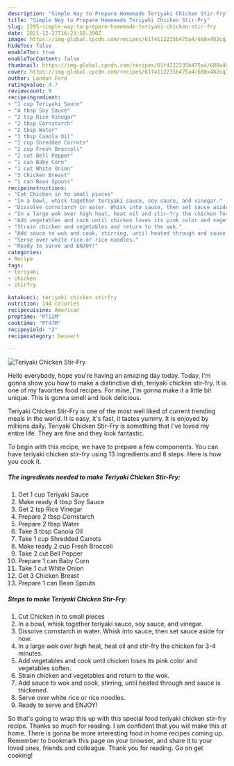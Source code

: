 ```yaml
---
description: "Simple Way to Prepare Homemade Teriyaki Chicken Stir-Fry"
title: "Simple Way to Prepare Homemade Teriyaki Chicken Stir-Fry"
slug: 2295-simple-way-to-prepare-homemade-teriyaki-chicken-stir-fry
date: 2021-12-27T16:23:58.390Z
image: https://img-global.cpcdn.com/recipes/61f4112235b475a4/680x482cq70/teriyaki-chicken-stir-fry-recipe-main-photo.jpg
hideToc: false
enableToc: true
enableTocContent: false
thumbnail: https://img-global.cpcdn.com/recipes/61f4112235b475a4/680x482cq70/teriyaki-chicken-stir-fry-recipe-main-photo.jpg
cover: https://img-global.cpcdn.com/recipes/61f4112235b475a4/680x482cq70/teriyaki-chicken-stir-fry-recipe-main-photo.jpg
author: Landon Ford
ratingvalue: 4.7
reviewcount: 9
recipeingredient:
- "1 cup Teriyaki Sauce"
- "4 tbsp Soy Sauce"
- "2 tsp Rice Vinegar"
- "2 tbsp Cornstarch"
- "2 tbsp Water"
- "3 tbsp Canola Oil"
- "1 cup Shredded Carrots"
- "2 cup Fresh Broccoli"
- "2 cut Bell Pepper"
- "1 can Baby Corn"
- "1 cut White Onion"
- "3 Chicken Breast"
- "1 can Bean Spouts"
recipeinstructions:
- "Cut Chicken in to small pieces"
- "In a bowl, whisk together teriyaki sauce, soy sauce, and vinegar."
- "Dissolve cornstarch in water. Whisk into sauce, then set sauce aside for now."
- "In a large wok over high heat, heat oil and stir-fry the chicken for 3-4 minutes."
- "Add vegetables and cook until chicken loses its pink color and vegetables soften."
- "Strain chicken and vegetables and return to the wok."
- "Add sauce to wok and cook, stirring, until heated through and sauce is thickened."
- "Serve over white rice or rice noodles."
- "Ready to serve and ENJOY!"
categories:
- Recipe
tags:
- teriyaki
- chicken
- stirfry

katakunci: teriyaki chicken stirfry 
nutrition: 144 calories
recipecuisine: American
preptime: "PT12M"
cooktime: "PT47M"
recipeyield: "2"
recipecategory: Dessert

---
```



![Teriyaki Chicken Stir-Fry](https://img-global.cpcdn.com/recipes/61f4112235b475a4/680x482cq70/teriyaki-chicken-stir-fry-recipe-main-photo.jpg)

Hello everybody, hope you're having an amazing day today. Today, I'm gonna show you how to make a distinctive dish, teriyaki chicken stir-fry. It is one of my favorites food recipes. For mine, I'm gonna make it a little bit unique. This is gonna smell and look delicious.



Teriyaki Chicken Stir-Fry is one of the most well liked of current trending meals in the world. It is easy, it's fast, it tastes yummy. It is enjoyed by millions daily. Teriyaki Chicken Stir-Fry is something that I've loved my entire life. They are fine and they look fantastic.


To begin with this recipe, we have to prepare a few components. You can have teriyaki chicken stir-fry using 13 ingredients and 8 steps. Here is how you cook it.

<!--inarticleads1-->

##### The ingredients needed to make Teriyaki Chicken Stir-Fry:

1. Get 1 cup Teriyaki Sauce
1. Make ready 4 tbsp Soy Sauce
1. Get 2 tsp Rice Vinegar
1. Prepare 2 tbsp Cornstarch
1. Prepare 2 tbsp Water
1. Take 3 tbsp Canola Oil
1. Take 1 cup Shredded Carrots
1. Make ready 2 cup Fresh Broccoli
1. Take 2 cut Bell Pepper
1. Prepare 1 can Baby Corn
1. Take 1 cut White Onion
1. Get 3 Chicken Breast
1. Prepare 1 can Bean Spouts




<!--inarticleads2-->

##### Steps to make Teriyaki Chicken Stir-Fry:

1. Cut Chicken in to small pieces
1. In a bowl, whisk together teriyaki sauce, soy sauce, and vinegar.
1. Dissolve cornstarch in water. Whisk into sauce, then set sauce aside for now.
1. In a large wok over high heat, heat oil and stir-fry the chicken for 3-4 minutes.
1. Add vegetables and cook until chicken loses its pink color and vegetables soften.
1. Strain chicken and vegetables and return to the wok.
1. Add sauce to wok and cook, stirring, until heated through and sauce is thickened.
1. Serve over white rice or rice noodles.
1. Ready to serve and ENJOY!



So that's going to wrap this up with this special food teriyaki chicken stir-fry recipe. Thanks so much for reading. I am confident that you will make this at home. There is gonna be more interesting food in home recipes coming up. Remember to bookmark this page on your browser, and share it to your loved ones, friends and colleague. Thank you for reading. Go on get cooking!

